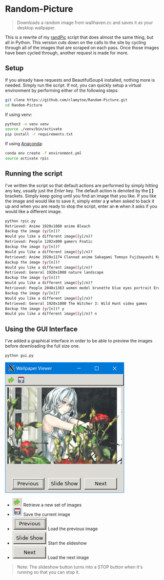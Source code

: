 # Random-Picture
> Downloads a random image from wallhaven.cc and saves it as your desktop wallpaper.

This is a rewrite of my [randPic](https://github.com/clamytoe/randPic) script that does almost the same thing, but all in Python. This version cuts down on the calls to the site by cycling through all of the images that are scraped on each pass. Once those images have been cycled through, another request is made for more.

## Setup
If you already have requests and BeautifulSoup4 installed, nothing more is needed. Simply run the script. If not, you can quickly setup a virtual environment by performing either of the following steps:

```bash
git clone https://github.com/clamytoe/Random-Picture.git
cd Random-Picture
```

If using venv:
```bash
python3 -m venv venv
source ./venv/bin/activate
pip install -r requirements.txt
```

If using [Anaconda](https://anaconda.org/):
```bash
conda env create -f environment.yml
source activate rpic
```

## Running the script
I've written the script so that default actions are performed by simply hitting any key, usually just the *Enter* key. The default action is denoted by the **[ ]** brackets. Simply keep going until you find an image that you like. If you like the image and would like to save it, simply enter a **y** when asked to back it up and when you are ready to stop the script, enter an **n** when it asks if you would like a different image.
```bash
python rpic.py
Retrieved: Anime 1920x1080 anime Bleach
Backup the image (y/[n])?
Would you like a different image([y]/n)?
Retrieved: People 1202x800 gamers Fnatic
Backup the image (y/[n])?
Would you like a different image([y]/n)?
Retrieved: Anime 1920x1174 Clannad anime Sakagami Tomoyo Fujibayashi Kyou Sunohara Yôhei
Backup the image (y/[n])?
Would you like a different image([y]/n)?
Retrieved: General 1920x1080 nature landscape
Backup the image (y/[n])?
Would you like a different image([y]/n)?
Retrieved: People 2048x1363 women model brunette blue eyes portrait Eraj Asadi
Backup the image (y/[n])?
Would you like a different image([y]/n)?
Retrieved: General 1920x1080 The Witcher 3: Wild Hunt video games
Backup the image (y/[n])? y
Would you like a different image([y]/n)? n
```

## Using the GUI Interface

I've added a graphical interface in order to be able to preview the images before downloading the full size one.

```bash
python gui.py
```

![gui](images/gui.png)

* ![reload](images/reload.png) Retrieve a new set of images
* ![save](images/save.png) Save the current image
* ![previous](images/previous.png) Load the previous image
* ![slideshow](images/slideshow.png) Start the slideshow
* ![next](images/next.png) Load the next image

> Note: The slideshow button turns into a STOP button when it's running so that you can stop it.
